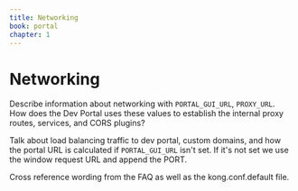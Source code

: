 ```yaml
---
title: Networking
book: portal
chapter: 1
---
```


# Networking

Describe information about networking with `PORTAL_GUI_URL`, `PROXY_URL`. How does the Dev Portal uses these values to establish the internal proxy routes, services, and CORS plugins?

Talk about load balancing traffic to dev portal, custom domains, and how the portal URL is calculated if `PORTAL_GUI_URL` isn't set. If it's not set we use the window request URL and append the PORT. 

Cross reference wording from the FAQ as well as the kong.conf.default file.
